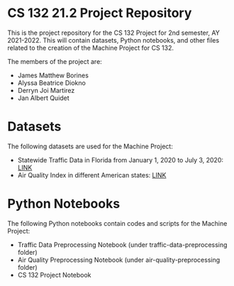 # CS 132 21.2 Project Repository
This is the project repository for the CS 132 Project for 2nd semester, AY 2021-2022. This will contain datasets, Python notebooks, and other files related to the creation of the Machine Project for CS 132.

The members of the project are:
- James Matthew Borines
- Alyssa Beatrice Diokno
- Derryn Joi Martirez
- Jan Albert Quidet

# Datasets
The following datasets are used for the Machine Project:
- Statewide Traffic Data in Florida from January 1, 2020 to July 3, 2020: [LINK](https://www.fdot.gov/statistics/trafficdata/default.shtm?fbclid=IwAR3n5fYbsegMdS4IU4cmoHDrxNJobS0mPvA1kmgkm9xbxikGfUD5freSUgM)
- Air Quality Index in different American states: [LINK](https://aqs.epa.gov/aqsweb/airdata/download_files.html?fbclid=IwAR3SbepmqfIg6IUtvT_9GjhX6pcU5CHU2oIO_eTPKeN_yXV17nsN7cG6Kbg#AQI)

# Python Notebooks
The following Python notebooks contain codes and scripts for the Machine Project:
- Traffic Data Preprocessing Notebook (under traffic-data-preprocessing folder)
- Air Quality Preprocessing Notebook (under air-quality-preprocessing folder)
- CS 132 Project Notebook